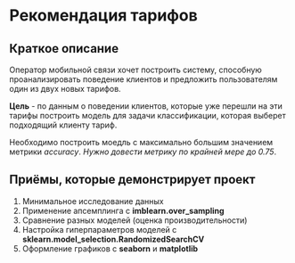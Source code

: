 # Рекомендация тарифов

## Краткое описание
Оператор мобильной связи хочет построить систему, способную проанализировать поведение клиентов и предложить 
пользователям один из двух новых тарифов.

**Цель** - по данным о поведении клиентов, которые уже перешли на эти тарифы  построить модель для задачи 
классификации, которая выберет подходящий клиенту тариф. 

Необходимо построить моедль с максимально большим значением метрики *accuracy*. *Нужно 
довести метрику по крайней мере до 0.75*. 

## Приёмы, которые демонстрирует проект
1. Минимальное исследование данных
5. Применение апсемплинга с **imblearn.over_sampling**
6. Сравнение разных моделей (оценка производительности)
7. Настройка гиперпараметров моделей с **sklearn.model_selection.RandomizedSearchCV**
8. Оформление графиков с **seaborn** и **matplotlib**
